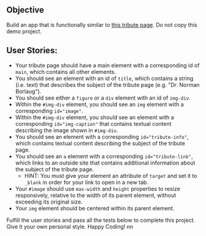 ## Objective
Build an app that is functionally similar to [this tribute page](https://tribute-page.freecodecamp.rocks). Do not copy this demo project.

## User Stories:
- Your tribute page should have a main element with a corresponding id of `main`, which contains all other elements.
- You should see an element with an id of `title`, which contains a string (i.e. text) that describes the subject of the tribute page (e.g. "Dr. Norman Borlaug").
- You should see either a `figure` or a `div` element with an id of `img-div`.
- Within the `#img-div` element, you should see an `img` element with a corresponding `id="image"`.
- Within the `#img-div` element, you should see an element with a corresponding `id="img-caption"` that contains textual content describing the image shown in `#img-div`.
- You should see an element with a corresponding `id="tribute-info"`, which contains textual content describing the subject of the tribute page.
- You should see an `a` element with a corresponding `id="tribute-link"`, which links to an outside site that contains additional information about the subject of the tribute page. 
  - HINT: You must give your element an attribute of `target` and set it to `_blank` in order for your link to open in a new tab.
- Your `#image` should use `max-width` and `height` properties to resize responsively, relative to the width of its parent element, without exceeding its original size.
- Your `img` element should be centered within its parent element.

Fulfill the user stories and pass all the tests below to complete this project. Give it your own personal style. Happy Coding!
nn